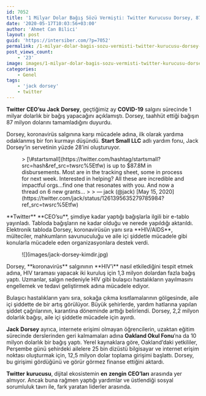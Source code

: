 ```yaml
---
id: 7052
title: '1 Milyar Dolar Bağış Sözü Vermişti: Twitter Kurucusu Dorsey, 87 Milyon Doları Şimdiden Bağışlamış'
date: '2020-05-17T10:03:56+03:00'
author: 'Ahmet Can Bilici'
layout: post
guid: 'https://intersiber.com/?p=7052'
permalink: /1-milyar-dolar-bagis-sozu-vermisti-twitter-kurucusu-dorsey-87-milyon-dolari-simdiden-bagislamis/
post_views_count:
    - '23'
image: images/1-milyar-dolar-bagis-sozu-vermisti-twitter-kurucusu-dorsey-87-milyon-dolari-simdiden-bagislamis-scaled.jpg
categories:
    - Genel
tags:
    - 'jack dorsey'
    - twitter
---
```


**Twitter** **CEO’su** **Jack** **Dorsey**, geçtiğimiz ay **COVID-19** salgını sürecinde 1 milyar dolarlık bir bağış yapacağını açıklamıştı. Dorsey, taahhüt ettiği bağışın 87 milyon dolarını tamamladığını duyurdu.

Dorsey, koronavirüs salgınına karşı mücadele adına, ilk olarak yardıma odaklanmış bir fon kurmayı düşündü. **Start Small LLC** adlı yardım fonu, Jack Dorsey’in servetinin yüzde 28’ini oluşturuyor.

<figure class="wp-block-embed-twitter wp-block-embed is-type-rich is-provider-twitter"><div class="wp-block-embed__wrapper">> [\#startsmall](https://twitter.com/hashtag/startsmall?src=hash&ref_src=twsrc%5Etfw) is up to $87.8M in disbursements. Most are in the tracking sheet, some in process for next week. Interested in helping? All these are incredible and impactful orgs…find one that resonates with you. And now a thread on 6 new grants… <https://t.co/NEvCyaBuMh>
> 
> — jack (@jack) [May 15, 2020](https://twitter.com/jack/status/1261395635279785984?ref_src=twsrc%5Etfw)

<script async="" charset="utf-8" src="https://platform.twitter.com/widgets.js"></script></div></figure>**Twitter** **CEO’su**, şimdiye kadar yaptığı bağışlarla ilgili bir e-tablo yayınladı. Tabloda bağışların ne kadar olduğu ve nerede yapıldığı aktarıldı. Elektronik tabloda Dorsey, koronavirüsün yanı sıra **HIV/AIDS**, mülteciler, mahkumların savunuculuğu ve aile içi şiddetle mücadele gibi konularla mücadele eden organizasyonlara destek verdi.

<figure class="wp-block-image size-large">![](images/jack-dorsey-kimdir.jpg)</figure>Dorsey, **koronavirüs** salgınının **HIV’i** nasıl etkilediğini tespit etmek adına, HIV taraması yapacak iki kuruluş için 1,3 milyon dolardan fazla bağış yaptı. Uzmanlar, salgın nedeniyle HIV gibi bulaşıcı hastalıkların yayılmasını engellemek ve tedavi geliştirmek adına mücadele ediyor.

Bulaşıcı hastalıkların yanı sıra, sokağa çıkma kısıtlamalarının gölgesinde, aile içi şiddette de bir artış görülüyor. Büyük şehirlerde, yardım hatlarına yapılan şiddet çağrılarının, karantina döneminde arttığı belirlendi. Dorsey, 2,2 milyon dolarlık bağışı, aile içi şiddetle mücadele için ayırdı.

**Jack** **Dorsey** ayrıca, internete erişimi olmayan öğrencilerin, uzaktan eğitim sürecinde derslerinden geri kalmamaları adına **Oakland Okul Fonu**’na da 10 milyon dolarlık bir bağış yaptı. Yerel kaynaklara göre, Oakland’daki yetkililer, Perşembe günü şehirdeki ailelere 25 bin dizüstü bilgisayar ve internet erişim noktası oluşturmak için, 12,5 milyon dolar toplama girişimi başlattı. Dorsey, bu girişimi gördüğünü ve görür görmez finanse ettiğini aktardı.

**Twitter** **kurucusu**, dijital ekosistemin **en** **zengin** **CEO’ları** arasında yer almıyor. Ancak buna rağmen yaptığı yardımlar ve üstlendiği sosyal sorumluluk tavrı ile, fark yaratan liderler arasında.